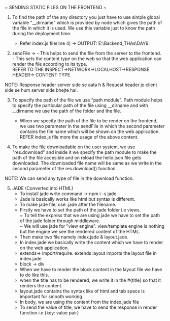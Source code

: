 ~ SENDING STATIC FILES ON THE FRONTEND ~

1. To find the path of the any directory you just have to use simple global variable "__dirname" which is provided by node which gives the path of the file in which it is used. We use this variable just to know the path during the deployment time.
    - Refer index.js file(line 4) -> OUTPUT: E:\Backend_THAs\DAY9.

2. sendFile ->  - This helps to send the file from the server to the frontend. <br>
                - This sets the content type on the web so that the web application can render the file according to its type. <br>
                REFER TO THE INSPECT->NETWORK->LOCALHOST->RESPONSE HEADER-> CONTENT TYPE <br>

NOTE:   Response header server side se aata h & Request header jo client side se hum server side bhejte hai.

3. To specify the path of the file we use "path module". Path module helps to specify the particular path of the file using __dirname and with __dirname we use the path of the folder and the file. 
    - When we specify the path of the file to be render on the frontend, we use two parameter in the sendFile in which the second parameter contains the file name which will be shown on the web application.
    REFER index.js file more the usage of the above content.

4. To make the file downloadable on the user system, we use "res.download" and inside it we specify the path module to make the path of the file accesible and on reload the hello.json file gets downloaded. The downloaded file name will be same as we write in the second parameter of the res.download() function.<br>

NOTE: We can send any type of file in the download function.

5. JADE (Converted into HTML)
    - To install jade write command -> npm i -s jade
    - Jade is basically works like html but syntax is different.
    - To make jade file, use .jade after the filename.
    - Firstly we have to set the path of the jade folder i.e views.<br>
    ~ To tell the express that we are using jade we have to set the path of the jade folder through middleware.<br>
    ~ We will use jade for "view engine". view/template engine is nothing but the engine we see the rendered content of the HTML.
    - Then make two file namely index.jade & layout.jade.
    - In index.jade we basically write the content which we have to render on the web application.
    - extends-> import/require. extends layout imports the layout file in index.jade
    - block -> div
    - When we have to render the block content in the layout file we have to do like this.
    - when the title has to be rendered, we write it in the #{title} so that it renders the content.
    - layout.jade contains the syntax like of html and tab space is important for smooth working.
    - In body, we are using the content from the index.jade file
    - To send the value of title, we have to send the response in render function i.e {key: value pair}